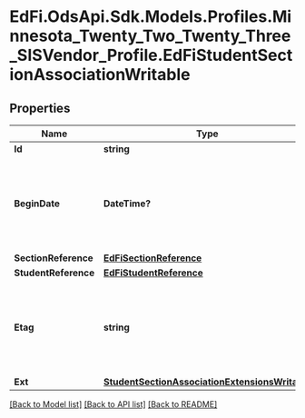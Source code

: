 # EdFi.OdsApi.Sdk.Models.Profiles.Minnesota_Twenty_Two_Twenty_Three_SISVendor_Profile.EdFiStudentSectionAssociationWritable
## Properties

Name | Type | Description | Notes
------------ | ------------- | ------------- | -------------
**Id** | **string** |  | [optional] 
**BeginDate** | **DateTime?** | Month, day, and year of the Student&#39;s entry or assignment to the Section. | 
**SectionReference** | [**EdFiSectionReference**](EdFiSectionReference.md) |  | 
**StudentReference** | [**EdFiStudentReference**](EdFiStudentReference.md) |  | 
**Etag** | **string** | A unique system-generated value that identifies the version of the resource. | [optional] 
**Ext** | [**StudentSectionAssociationExtensionsWritable**](StudentSectionAssociationExtensionsWritable.md) |  | [optional] 

[[Back to Model list]](../README.md#documentation-for-models) [[Back to API list]](../README.md#documentation-for-api-endpoints) [[Back to README]](../README.md)

